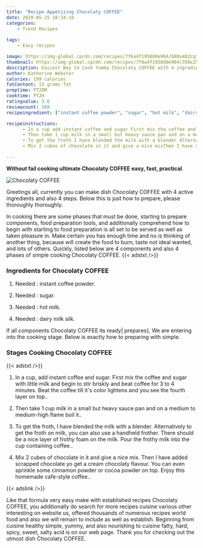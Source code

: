 ```yaml
---
title: "Recipe Appetizing Chocolaty COFFEE"
date: 2020-05-25 18:34:18
categories:
    - Trend Recipes
    
tags:
    - Easy recipes

image: https://img-global.cpcdn.com/recipes/7f6a4f1958d8e984/680x482cq70/chocolaty-coffee-recipe-main-photo.jpg
thumbnail: https://img-global.cpcdn.com/recipes/7f6a4f1958d8e984/350x250cq70/chocolaty-coffee-recipe-main-photo.jpg
description: Easiest Way to Cook Yummy Chocolaty COFFEE with 4 ingredients and 4 stages of easy cooking.
author: Katherine Webster
calories: 199 calories
fatContent: 13 grams fat
preptime: PT28M
cooktime: PT2H
ratingvalue: 3.6
reviewcount: 268
recipeingredient: ["instant coffee powder", "sugar", "hot milk", "dairy milk silk"]

recipeinstructions: 
      - In a cup add instant coffee and sugar First mix the coffee and sugar with little milk and begin to stir briskly and beat coffee for 3 to 4 minutes Beat the coffee till its color lightens and you see the fourth layer on top 
      - Then take 1 cup milk in a small but heavy sauce pan and on a medium to mediumhigh flame boil it 
      - To get the froth I have blended the milk with a blender Alternatively to get the froth on milk you can also use a handheld frother  There should be a nice layer of frothy foam on the milk Pour the frothy milk into the cup containing coffee 
      - Mix 2 cubes of chocolate in it and give a nice mixThen I have added scrapped chocolate yo get a cream chocolaty flavour You can even sprinkle some cinnamon powder or cocoa powder on top Enjoy this homemade cafestyle coffee

---
```




**Without fail cooking ultimate Chocolaty COFFEE easy, fast, practical**. 


![Chocolaty COFFEE](https://img-global.cpcdn.com/recipes/7f6a4f1958d8e984/680x482cq70/chocolaty-coffee-recipe-main-photo.jpg "Chocolaty COFFEE")




Greetings all, currently you can make dish Chocolaty COFFEE with 4 active ingredients and also 4 steps. Below this is just how to prepare, please thoroughly thoroughly.

In cooking there are some phases that must be done, starting to prepare components, food preparation tools, and additionally comprehend how to begin with starting to food preparation is all set to be served as well as taken pleasure in. Make certain you has enough time and no is thinking of another thing, because will create the food to burn, taste not ideal wanted, and lots of others. Quickly, listed below are 4 components and also 4 phases of simple cooking Chocolaty COFFEE.
{{< adstxt />}}

### Ingredients for Chocolaty COFFEE


1. Needed  : instant coffee powder.

1. Needed  : sugar.

1. Needed  : hot milk.

1. Needed  : dairy milk silk.



If all components Chocolaty COFFEE its ready| prepares}, We are entering into the cooking stage. Below is exactly how to preparing with simple.

### Stages Cooking Chocolaty COFFEE

{{< adstxt />}}


1. In a cup, add instant coffee and sugar.
 First mix the coffee and sugar with little milk and begin to stir briskly and beat coffee for 3 to 4 minutes. 
Beat the coffee till it&#39;s color lightens and you see the fourth layer on top..



1. Then take 1 cup milk in a small but heavy sauce pan and on a medium to medium-high flame boil it..



1. To get the froth, I have blended the milk with a blender. Alternatively to get the froth on milk, you can also use a handheld frother. 
 There should be a nice layer of frothy foam on the milk. Pour the frothy milk into the cup containing coffee..



1. Mix 2 cubes of chocolate in it and give a nice mix.
Then I have added scrapped chocolate yo get a cream chocolaty flavour. You can even sprinkle some cinnamon powder or cocoa powder on top. Enjoy this homemade cafe-style coffee..





{{< adslink />}}

Like that formula very easy make with established recipes Chocolaty COFFEE, you additionally do search for more recipes cuisine various other interesting on website us, offered thousands of numerous recipes world food and also we will remain to include as well as establish. Beginning from cuisine healthy simple, yummy, and also nourishing to cuisine fatty, hard, spicy, sweet, salty acid is on our web page. Thank you for checking out the utmost dish Chocolaty COFFEE.
